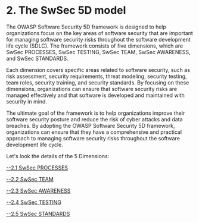 # 2. The SwSec 5D model

The OWASP Software Security 5D framework is designed to help organizations focus on the key areas of software security that are important for managing software security risks throughout the software development life cycle (SDLC). The framework consists of five dimensions, which are SwSec PROCESSES, SwSec TESTING, SwSec TEAM, SwSec AWARENESS, and SwSec STANDARDS.

Each dimension covers specific areas related to software security, such as risk assessment, security requirements, threat modeling, security testing, team roles, security training, and security standards. By focusing on these dimensions, organizations can ensure that software security risks are managed effectively and that software is developed and maintained with security in mind.

The ultimate goal of the framework is to help organizations improve their software security posture and reduce the risk of cyber attacks and data breaches. By adopting the OWASP Software Security 5D framework, organizations can ensure that they have a comprehensive and practical approach to managing software security risks throughout the software development life cycle.

Let's look the details of the 5 Dimensions:

[--2.1 SwSec PROCESSES](2.1SwSec-PROCESSES.md)

[--2.2 SwSec TEAM](2.2-SwSec-TEAM.md)

[--2.3 SwSec AWARENESS](2.3-SwSec-AWARENESS.md)

[--2.4 SwSec TESTING](2.4-SwSec-TESTING.md)

[--2.5 SwSec STANDARDS](2.5-SwSec-STANDARDS.md)
